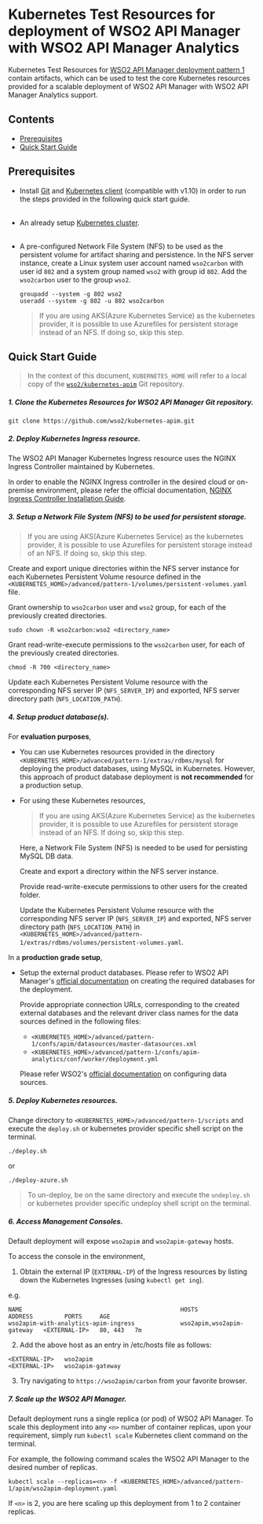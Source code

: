 # Kubernetes Test Resources for deployment of WSO2 API Manager with WSO2 API Manager Analytics

Kubernetes Test Resources for [WSO2 API Manager deployment pattern 1](https://docs.wso2.com/display/AM260/Deployment+Patterns#DeploymentPatterns-Pattern1) contain artifacts,
which can be used to test the core Kubernetes resources provided for a scalable deployment of WSO2 API Manager with WSO2 API Manager Analytics support.

## Contents

* [Prerequisites](#prerequisites)
* [Quick Start Guide](#quick-start-guide)

## Prerequisites

* Install [Git](https://git-scm.com/book/en/v2/Getting-Started-Installing-Git) and [Kubernetes client](https://kubernetes.io/docs/tasks/tools/install-kubectl/) (compatible with v1.10)
in order to run the steps provided in the following quick start guide.<br><br>

* An already setup [Kubernetes cluster](https://kubernetes.io/docs/setup/pick-right-solution/).<br><br>

* A pre-configured Network File System (NFS) to be used as the persistent volume for artifact sharing and persistence.
In the NFS server instance, create a Linux system user account named `wso2carbon` with user id `802` and a system group named `wso2` with group id `802`.
Add the `wso2carbon` user to the group `wso2`.

  ```
  groupadd --system -g 802 wso2
  useradd --system -g 802 -u 802 wso2carbon
  ```

  > If you are using AKS(Azure Kubernetes Service) as the kubernetes provider, it is possible to use Azurefiles for persistent storage instead of an NFS. If doing so, skip this step.

## Quick Start Guide

>In the context of this document, `KUBERNETES_HOME` will refer to a local copy of the [`wso2/kubernetes-apim`](https://github.com/wso2/kubernetes-apim/)
Git repository.<br>

##### 1. Clone the Kubernetes Resources for WSO2 API Manager Git repository.

```
git clone https://github.com/wso2/kubernetes-apim.git
```

##### 2. Deploy Kubernetes Ingress resource.

The WSO2 API Manager Kubernetes Ingress resource uses the NGINX Ingress Controller maintained by Kubernetes.

In order to enable the NGINX Ingress controller in the desired cloud or on-premise environment,
please refer the official documentation, [NGINX Ingress Controller Installation Guide](https://kubernetes.github.io/ingress-nginx/deploy/).

##### 3. Setup a Network File System (NFS) to be used for persistent storage.

> If you are using AKS(Azure Kubernetes Service) as the kubernetes provider, it is possible to use Azurefiles for persistent storage instead of an NFS. If doing so, skip this step.

Create and export unique directories within the NFS server instance for each Kubernetes Persistent Volume resource defined in the
`<KUBERNETES_HOME>/advanced/pattern-1/volumes/persistent-volumes.yaml` file.

Grant ownership to `wso2carbon` user and `wso2` group, for each of the previously created directories.

```
sudo chown -R wso2carbon:wso2 <directory_name>
```

Grant read-write-execute permissions to the `wso2carbon` user, for each of the previously created directories.

```
chmod -R 700 <directory_name>
```

Update each Kubernetes Persistent Volume resource with the corresponding NFS server IP (`NFS_SERVER_IP`) and exported, NFS server directory path (`NFS_LOCATION_PATH`).

##### 4. Setup product database(s).

For **evaluation purposes**,

* You can use Kubernetes resources provided in the directory `<KUBERNETES_HOME>/advanced/pattern-1/extras/rdbms/mysql`
for deploying the product databases, using MySQL in Kubernetes. However, this approach of product database deployment is
**not recommended** for a production setup.

* For using these Kubernetes resources,

  > If you are using AKS(Azure Kubernetes Service) as the kubernetes provider, it is possible to use Azurefiles for persistent storage instead of an NFS. If doing so, skip this step.
  
  Here, a Network File System (NFS) is needed to be used for persisting MySQL DB data.    
  
  Create and export a directory within the NFS server instance.
        
  Provide read-write-execute permissions to other users for the created folder.
        
  Update the Kubernetes Persistent Volume resource with the corresponding NFS server IP (`NFS_SERVER_IP`) and exported,
  NFS server directory path (`NFS_LOCATION_PATH`) in `<KUBERNETES_HOME>/advanced/pattern-1/extras/rdbms/volumes/persistent-volumes.yaml`.
    
In a **production grade setup**,

* Setup the external product databases. Please refer to WSO2 API Manager's [official documentation](https://docs.wso2.com/display/AM260/Installing+and+Configuring+the+Databases)
  on creating the required databases for the deployment.
  
  Provide appropriate connection URLs, corresponding to the created external databases and the relevant driver class names for the data sources defined in
  the following files:
  
  * `<KUBERNETES_HOME>/advanced/pattern-1/confs/apim/datasources/master-datasources.xml`
  * `<KUBERNETES_HOME>/advanced/pattern-1/confs/apim-analytics/conf/worker/deployment.yml`
  
  Please refer WSO2's [official documentation](https://docs.wso2.com/display/ADMIN44x/Configuring+master-datasources.xml) on configuring data sources.

##### 5. Deploy Kubernetes resources.

Change directory to `<KUBERNETES_HOME>/advanced/pattern-1/scripts` and execute the `deploy.sh` or kubernetes provider specific shell script on the terminal.

```
./deploy.sh
```
or
```
./deploy-azure.sh
```

>To un-deploy, be on the same directory and execute the `undeploy.sh` or kubernetes provider specific undeploy shell script on the terminal.

##### 6. Access Management Consoles.

Default deployment will expose `wso2apim` and `wso2apim-gateway` hosts.

To access the console in the environment,

1. Obtain the external IP (`EXTERNAL-IP`) of the Ingress resources by listing down the Kubernetes Ingresses (using `kubectl get ing`).

e.g.

```
NAME                                             HOSTS                       ADDRESS         PORTS     AGE
wso2apim-with-analytics-apim-ingress             wso2apim,wso2apim-gateway   <EXTERNAL-IP>   80, 443   7m
```

2. Add the above host as an entry in /etc/hosts file as follows:

```
<EXTERNAL-IP>	wso2apim
<EXTERNAL-IP>	wso2apim-gateway
```

3. Try navigating to `https://wso2apim/carbon` from your favorite browser.

##### 7. Scale up the WSO2 API Manager.

Default deployment runs a single replica (or pod) of WSO2 API Manager. To scale this deployment into any `<n>` number of
container replicas, upon your requirement, simply run `kubectl scale` Kubernetes client command on the terminal.

For example, the following command scales the WSO2 API Manager to the desired number of replicas.

```
kubectl scale --replicas=<n> -f <KUBERNETES_HOME>/advanced/pattern-1/apim/wso2apim-deployment.yaml
```

If `<n>` is 2, you are here scaling up this deployment from 1 to 2 container replicas.

